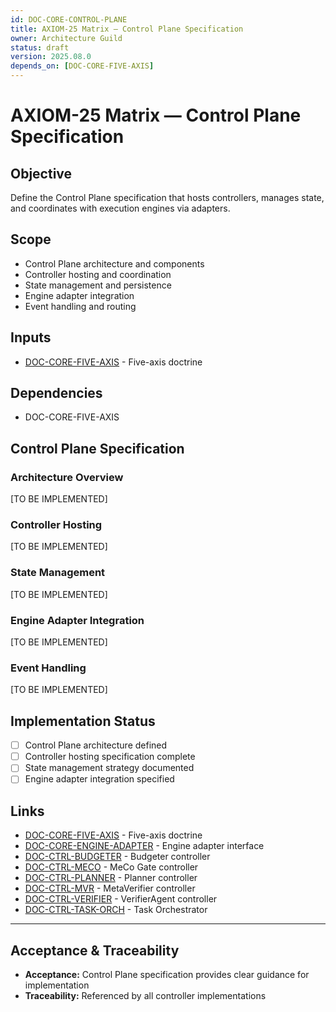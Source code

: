 ```yaml
---
id: DOC-CORE-CONTROL-PLANE
title: AXIOM-25 Matrix — Control Plane Specification
owner: Architecture Guild
status: draft
version: 2025.08.0
depends_on: [DOC-CORE-FIVE-AXIS]
---
```


# AXIOM-25 Matrix — Control Plane Specification

## Objective
Define the Control Plane specification that hosts controllers, manages state, and coordinates with execution engines via adapters.

## Scope
- Control Plane architecture and components
- Controller hosting and coordination
- State management and persistence
- Engine adapter integration
- Event handling and routing

## Inputs
- [DOC-CORE-FIVE-AXIS](/docs/core/five_axis_doctrine.md) - Five-axis doctrine

## Dependencies
- DOC-CORE-FIVE-AXIS

## Control Plane Specification

### Architecture Overview
[TO BE IMPLEMENTED]

### Controller Hosting
[TO BE IMPLEMENTED]

### State Management
[TO BE IMPLEMENTED]

### Engine Adapter Integration
[TO BE IMPLEMENTED]

### Event Handling
[TO BE IMPLEMENTED]

## Implementation Status
- [ ] Control Plane architecture defined
- [ ] Controller hosting specification complete
- [ ] State management strategy documented
- [ ] Engine adapter integration specified

## Links
- [DOC-CORE-FIVE-AXIS](/docs/core/five_axis_doctrine.md) - Five-axis doctrine
- [DOC-CORE-ENGINE-ADAPTER](/docs/core/engine_adapter_interface.md) - Engine adapter interface
- [DOC-CTRL-BUDGETER](/docs/controllers/budgeter_spec.md) - Budgeter controller
- [DOC-CTRL-MECO](/docs/controllers/mecogate_design.md) - MeCo Gate controller
- [DOC-CTRL-PLANNER](/docs/controllers/planner_spec.md) - Planner controller
- [DOC-CTRL-MVR](/docs/controllers/metaverifier_spec.md) - MetaVerifier controller
- [DOC-CTRL-VERIFIER](/docs/controllers/verifieragent_spec.md) - VerifierAgent controller
- [DOC-CTRL-TASK-ORCH](/docs/controllers/task_orchestrator_spec.md) - Task Orchestrator

---

## Acceptance & Traceability
- **Acceptance:** Control Plane specification provides clear guidance for implementation
- **Traceability:** Referenced by all controller implementations